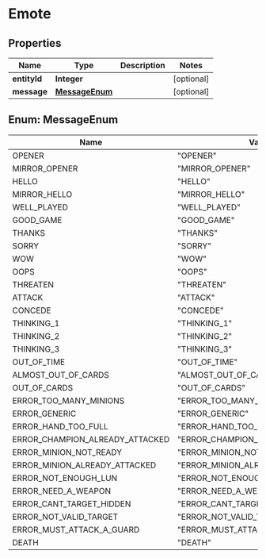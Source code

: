 
# Emote

## Properties
Name | Type | Description | Notes
------------ | ------------- | ------------- | -------------
**entityId** | **Integer** |  |  [optional]
**message** | [**MessageEnum**](#MessageEnum) |  |  [optional]


<a name="MessageEnum"></a>
## Enum: MessageEnum
Name | Value
---- | -----
OPENER | &quot;OPENER&quot;
MIRROR_OPENER | &quot;MIRROR_OPENER&quot;
HELLO | &quot;HELLO&quot;
MIRROR_HELLO | &quot;MIRROR_HELLO&quot;
WELL_PLAYED | &quot;WELL_PLAYED&quot;
GOOD_GAME | &quot;GOOD_GAME&quot;
THANKS | &quot;THANKS&quot;
SORRY | &quot;SORRY&quot;
WOW | &quot;WOW&quot;
OOPS | &quot;OOPS&quot;
THREATEN | &quot;THREATEN&quot;
ATTACK | &quot;ATTACK&quot;
CONCEDE | &quot;CONCEDE&quot;
THINKING_1 | &quot;THINKING_1&quot;
THINKING_2 | &quot;THINKING_2&quot;
THINKING_3 | &quot;THINKING_3&quot;
OUT_OF_TIME | &quot;OUT_OF_TIME&quot;
ALMOST_OUT_OF_CARDS | &quot;ALMOST_OUT_OF_CARDS&quot;
OUT_OF_CARDS | &quot;OUT_OF_CARDS&quot;
ERROR_TOO_MANY_MINIONS | &quot;ERROR_TOO_MANY_MINIONS&quot;
ERROR_GENERIC | &quot;ERROR_GENERIC&quot;
ERROR_HAND_TOO_FULL | &quot;ERROR_HAND_TOO_FULL&quot;
ERROR_CHAMPION_ALREADY_ATTACKED | &quot;ERROR_CHAMPION_ALREADY_ATTACKED&quot;
ERROR_MINION_NOT_READY | &quot;ERROR_MINION_NOT_READY&quot;
ERROR_MINION_ALREADY_ATTACKED | &quot;ERROR_MINION_ALREADY_ATTACKED&quot;
ERROR_NOT_ENOUGH_LUN | &quot;ERROR_NOT_ENOUGH_LUN&quot;
ERROR_NEED_A_WEAPON | &quot;ERROR_NEED_A_WEAPON&quot;
ERROR_CANT_TARGET_HIDDEN | &quot;ERROR_CANT_TARGET_HIDDEN&quot;
ERROR_NOT_VALID_TARGET | &quot;ERROR_NOT_VALID_TARGET&quot;
ERROR_MUST_ATTACK_A_GUARD | &quot;ERROR_MUST_ATTACK_A_GUARD&quot;
DEATH | &quot;DEATH&quot;



